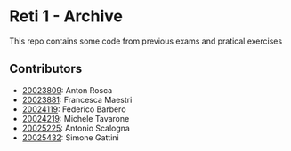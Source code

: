 # Reti 1 - Archive

This repo contains some code from previous exams and pratical exercises

## Contributors

- [20023809](./20023809): Anton Rosca
- [20023881](./20023881): Francesca Maestri
- [20024119](./20024119): Federico Barbero
- [20024219](./20024219): Michele Tavarone
- [20025225](./20025225): Antonio Scalogna
- [20025432](./20025432): Simone Gattini
